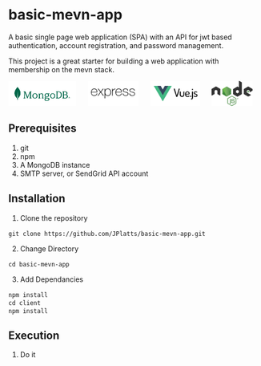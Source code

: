 # basic-mevn-app
A basic single page web application (SPA) with an API for jwt based authentication, account registration, and password management.

This project is a great starter for building a web application with membership on the mevn stack.



<p align="left">
  <img src="./client/src//assets/MongoDB_Logo_RGB_Logo_Forest-Green.svg" height="50" alt="MongoDB" title="MongoDB">&nbsp;&nbsp;&nbsp;&nbsp;&nbsp;
  <img src="./client/src//assets/express-js-seeklogo.com.svg" height="50" alt="Express" title="Express">&nbsp;&nbsp;&nbsp;&nbsp;&nbsp;
  <img src="./client/src/assets/vue-js-seeklogo.com.svg" height="50" alt="Vue" title="Vue">&nbsp;&nbsp;&nbsp;&nbsp;&nbsp;
  <img src="./client/src/assets/Node.js_logo.svg" height="50" alt="Vue" title="Vue">
</p>


## Prerequisites
1.  git
2.  npm
3.  A MongoDB instance
4.  SMTP server, or SendGrid API account


## Installation
1. Clone the repository
```
git clone https://github.com/JPlatts/basic-mevn-app.git
```
2. Change Directory
```
cd basic-mevn-app
```
3. Add Dependancies
```
npm install
cd client
npm install
```

## Execution
1. Do it
